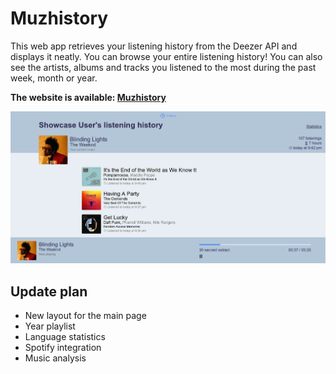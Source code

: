# Muzhistory

This web app retrieves your listening history from the Deezer API and displays it neatly. You can browse your entire listening history! You can also see the artists, albums and tracks you listened to the most during the past week, month or year.

**The website is available: [Muzhistory](https://muzhistory.eu.pythonanywhere.com)**

![Showcase](docs/history_page.png)

## Update plan
- New layout for the main page
- Year playlist
- Language statistics
- Spotify integration
- Music analysis

